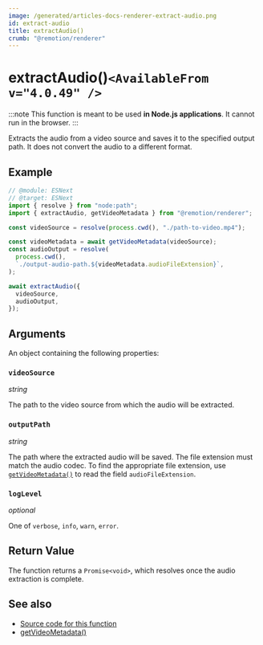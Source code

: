 ```yaml
---
image: /generated/articles-docs-renderer-extract-audio.png
id: extract-audio
title: extractAudio()
crumb: "@remotion/renderer"
---
```


# extractAudio()`<AvailableFrom v="4.0.49" />`

:::note
This function is meant to be used **in Node.js applications**. It cannot run in the browser.
:::

Extracts the audio from a video source and saves it to the specified output path. It does not convert the audio to a different format.

## Example

```ts twoslash
// @module: ESNext
// @target: ESNext
import { resolve } from "node:path";
import { extractAudio, getVideoMetadata } from "@remotion/renderer";

const videoSource = resolve(process.cwd(), "./path-to-video.mp4");

const videoMetadata = await getVideoMetadata(videoSource);
const audioOutput = resolve(
  process.cwd(),
  `./output-audio-path.${videoMetadata.audioFileExtension}`,
);

await extractAudio({
  videoSource,
  audioOutput,
});
```

## Arguments

An object containing the following properties:

### `videoSource`

_string_

The path to the video source from which the audio will be extracted.

### `outputPath`

_string_

The path where the extracted audio will be saved. The file extension must match the audio codec. To find the appropriate file extension, use [`getVideoMetadata()`](/docs/renderer/get-video-metadata) to read the field `audioFileExtension`.

### `logLevel`

_optional_

One of `verbose`, `info`, `warn`, `error`.

## Return Value

The function returns a `Promise<void>`, which resolves once the audio extraction is complete.

## See also

- [Source code for this function](https://github.com/remotion-dev/remotion/blob/main/packages/renderer/src/extract-audio.ts)
- [getVideoMetadata()](/docs/renderer/get-video-metadata)
